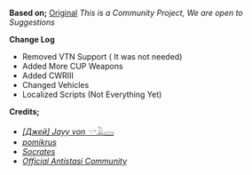 **Based on;** [Original](https://steamcommunity.com/sharedfiles/filedetails/?id=2878844987)
*This is a Community Project, We are open to Suggestions*

**Change Log**
- Removed VTN Support ( It was not needed)
- Added More CUP Weapons
- Added CWRIII
- Changed Vehicles
- Localized Scripts (Not Everything Yet)

**Credits;**
- [*\[Джей\] Jayy von 𓎡𓄿𓈙*](https://steamcommunity.com/id/JayysSlavSquat/)
- [*pomikrus*](https://steamcommunity.com/profiles/76561198040437118)
- [*Socrates*](https://steamcommunity.com/id/Socrates_)
- [*Official Antistasi Community*](https://steamcommunity.com/id/OfficialAntiStasiCommunity)
